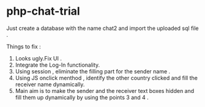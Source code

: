 # php-chat-trial
Just create a database with the name chat2 and import the uploaded sql file . 

Things to fix :

1) Looks ugly.Fix UI . 
2) Integrate the Log-In functionality.
3) Using session , eliminate the filling part for the sender name .
4) Using JS onclick menthod , identify the other country clicked and fill the receiver name dynamically.
5) Main aim is to make the sender and the receiver text boxes hidden and fill them up dynamically by using the points 3 and 4 . 
